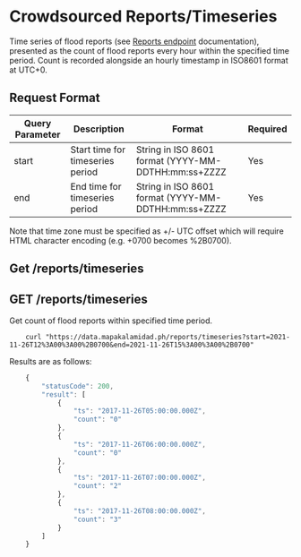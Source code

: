 # Crowdsourced Reports/Timeseries

Time series of flood reports (see [Reports endpoint](reports.md) documentation), presented as the count of flood reports every hour within the specified time period. Count is recorded alongside an hourly timestamp in ISO8601 format at UTC+0.

## Request Format

| Query Parameter | Description                      | Format                                              | Required |
| --------------- | -------------------------------- | --------------------------------------------------- | -------- |
| start           | Start time for timeseries period | String in ISO 8601 format (YYYY-MM-DDTHH:mm:ss+ZZZZ | Yes      |
| end             | End time for timeseries period   | String in ISO 8601 format (YYYY-MM-DDTHH:mm:ss+ZZZZ | Yes      |

Note that time zone must be specified as +/- UTC offset which will require HTML character encoding (e.g. +0700 becomes %2B0700).

## Get /reports/timeseries

## GET /reports/timeseries

Get count of flood reports within specified time period.

```
    curl "https://data.mapakalamidad.ph/reports/timeseries?start=2021-11-26T12%3A00%3A00%2B0700&end=2021-11-26T15%3A00%3A00%2B0700"
```

Results are as follows:

```javascript
    {
        "statusCode": 200,
        "result": [
            {
                "ts": "2017-11-26T05:00:00.000Z",
                "count": "0"
            },
            {
                "ts": "2017-11-26T06:00:00.000Z",
                "count": "0"
            },
            {
                "ts": "2017-11-26T07:00:00.000Z",
                "count": "2"
            },
            {
                "ts": "2017-11-26T08:00:00.000Z",
                "count": "3"
            }
        ]
    }
```
